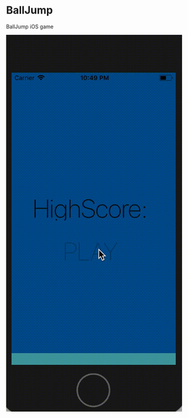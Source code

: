 # BallJump
BallJump iOS game

![Demo](https://github.com/dipankarghosh28/BallJump/blob/master/BallJump.gif)
